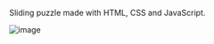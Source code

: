 Sliding puzzle made with HTML, CSS and JavaScript.

![image](https://user-images.githubusercontent.com/18010349/197683456-088c9549-06a0-4548-97f1-1900805a68fc.png)
